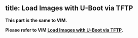 title: Load Images with U-Boot via TFTP
---

**This part is the same to VIM.**

**Please refer to VIM [Load Images with U-Boot via TFTP](/vim/LoadImagesWithUBootViaTFTP.html).**

